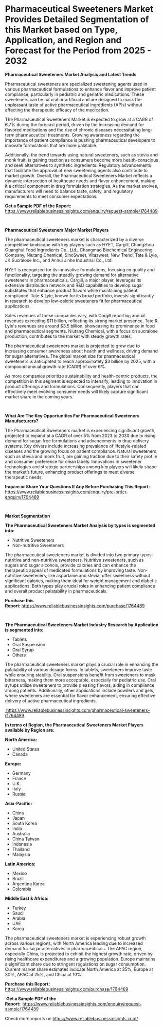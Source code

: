 <p><h1>Pharmaceutical Sweeteners Market Provides Detailed Segmentation of this Market based on Type, Application, and Region and Forecast for the Period from 2025 - 2032</h1></p><p><strong>Pharmaceutical Sweeteners Market Analysis and Latest Trends</strong></p>
<p><p>Pharmaceutical sweeteners are specialized sweetening agents used in various pharmaceutical formulations to enhance flavor and improve patient compliance, particularly in pediatric and geriatric medications. These sweeteners can be natural or artificial and are designed to mask the unpleasant taste of active pharmaceutical ingredients (APIs) without affecting the therapeutic efficacy of the medication.</p><p>The Pharmaceutical Sweeteners Market is expected to grow at a CAGR of 6.7% during the forecast period, driven by the increasing demand for flavored medications and the rise of chronic diseases necessitating long-term pharmaceutical treatments. Growing awareness regarding the importance of patient compliance is pushing pharmaceutical developers to innovate formulations that are more palatable. </p><p>Additionally, the trend towards using natural sweeteners, such as stevia and monk fruit, is gaining traction as consumers become more health-conscious and seek alternatives to synthetic ingredients. Regulatory advancements that facilitate the approval of new sweetening agents also contribute to market growth. Overall, the Pharmaceutical Sweeteners Market reflects a dynamic intersection of healthcare needs and flavor enhancement, making it a critical component in drug formulation strategies. As the market evolves, manufacturers will need to balance taste, safety, and regulatory requirements to meet consumer expectations.</p></p>
<p><strong>Get a Sample PDF of the Report:&nbsp;</strong> <a href="https://www.reliablebusinessinsights.com/enquiry/request-sample/1764489?utm_campaign=2177&utm_medium=2&utm_source=Github&utm_content=ia&utm_term=02022025&utm_id=pharmaceutical-sweeteners">https://www.reliablebusinessinsights.com/enquiry/request-sample/1764489</a></p>
<p>&nbsp;</p>
<p><strong>Pharmaceutical Sweeteners Major Market Players</strong></p>
<p><p>The pharmaceutical sweeteners market is characterized by a diverse competitive landscape with key players such as HYET, Cargill, Changzhou Guanghui Food Ingredients Co., Ltd., Changmao Biochemical Engineering Company, Niutang Chemical, SinoSweet, Vitasweet, New Trend, Tate & Lyle, JK Sucralose Inc., and Anhui Jinhe Industrial Co., Ltd. </p><p>HYET is recognized for its innovative formulations, focusing on quality and functionality, targeting the steadily growing demand for alternative sweeteners in pharmaceuticals. Cargill, a major player, leverages its extensive distribution network and R&D capabilities to develop sugar substitutes that enhance product flavors while maintaining patient compliance. Tate & Lyle, known for its broad portfolio, invests significantly in research to develop low-calorie sweeteners fit for pharmaceutical applications.</p><p>Sales revenues of these companies vary, with Cargill reporting annual revenues exceeding $11 billion, reflecting its strong market presence. Tate & Lyle's revenues are around $3.5 billion, showcasing its prominence in food and pharmaceutical segments. Niutang Chemical, with a focus on sucralose production, contributes to the market with steady growth rates.</p><p>The pharmaceutical sweeteners market is projected to grow due to increasing consumer awareness about health and wellness, driving demand for sugar alternatives. The global market size for pharmaceutical sweeteners is anticipated to reach approximately $3 billion by 2025, with a compound annual growth rate (CAGR) of over 6%. </p><p>As more companies prioritize sustainability and health-centric products, the competition in this segment is expected to intensify, leading to innovation in product offerings and formulations. Consequently, players that can effectively meet evolving consumer needs will likely capture significant market share in the coming years.</p></p>
<p>&nbsp;</p>
<p><strong>What Are The Key Opportunities For Pharmaceutical Sweeteners Manufacturers?</strong></p>
<p><p>The Pharmaceutical Sweeteners market is experiencing significant growth, projected to expand at a CAGR of over 5% from 2023 to 2030 due to rising demand for sugar-free formulations and advancements in drug delivery systems. Key drivers include increasing prevalence of lifestyle-related diseases and the growing focus on patient compliance. Natural sweeteners, such as stevia and monk fruit, are gaining traction due to their safety profile and consumer preference for clean labels. Innovations in sweetener technologies and strategic partnerships among key players will likely shape the market’s future, enhancing product offerings to meet diverse therapeutic needs.</p></p>
<p><strong>Inquire or Share Your Questions If Any Before Purchasing This Report:</strong> <a href="https://www.reliablebusinessinsights.com/enquiry/pre-order-enquiry/1764489?utm_campaign=2177&utm_medium=2&utm_source=Github&utm_content=ia&utm_term=02022025&utm_id=pharmaceutical-sweeteners">https://www.reliablebusinessinsights.com/enquiry/pre-order-enquiry/1764489</a></p>
<p>&nbsp;</p>
<p><strong>Market Segmentation</strong></p>
<p><strong>The Pharmaceutical Sweeteners Market Analysis by types is segmented into:</strong></p>
<p><ul><li>Nutritive Sweeteners</li><li>Non-nutritive Sweeteners</li></ul></p>
<p><p>The pharmaceutical sweeteners market is divided into two primary types: nutritive and non-nutritive sweeteners. Nutritive sweeteners, such as sugars and sugar alcohols, provide calories and can enhance the therapeutic appeal of medicated formulations by improving taste. Non-nutritive sweeteners, like aspartame and stevia, offer sweetness without significant calories, making them ideal for weight management and diabetic applications. Both types play crucial roles in enhancing patient compliance and overall product palatability in pharmaceuticals.</p></p>
<p><strong>Purchase this Report:&nbsp;</strong><a href="https://www.reliablebusinessinsights.com/purchase/1764489?utm_campaign=2177&utm_medium=2&utm_source=Github&utm_content=ia&utm_term=02022025&utm_id=pharmaceutical-sweeteners">https://www.reliablebusinessinsights.com/purchase/1764489</a></p>
<p>&nbsp;</p>
<p><strong>The Pharmaceutical Sweeteners Market Industry Research by Application is segmented into:</strong></p>
<p><ul><li>Tablets</li><li>Oral Suspension</li><li>Oral Syrup</li><li>Others</li></ul></p>
<p><p>The pharmaceutical sweeteners market plays a crucial role in enhancing the palatability of various dosage forms. In tablets, sweeteners improve taste while ensuring stability. Oral suspensions benefit from sweeteners to mask bitterness, making them more acceptable, especially for pediatric use. Oral syrups utilize sweeteners to provide pleasing flavors, aiding in compliance among patients. Additionally, other applications include powders and gels, where sweeteners are essential for flavor enhancement, ensuring effective delivery of active pharmaceutical ingredients.</p></p>
<p><a href="https://www.reliablebusinessinsights.com/pharmaceutical-sweeteners-r1764489?utm_campaign=2177&utm_medium=2&utm_source=Github&utm_content=ia&utm_term=02022025&utm_id=pharmaceutical-sweeteners">&nbsp;https://www.reliablebusinessinsights.com/pharmaceutical-sweeteners-r1764489</a></p>
<p><strong>In terms of Region, the Pharmaceutical Sweeteners Market Players available by Region are:</strong></p>
<p>
    <p> <strong> North America: </strong>
        <ul>
            <li>United States</li>
            <li>Canada</li>
        </ul>
        </p> 
    <p> <strong> Europe: </strong>
        <ul>
            <li>Germany</li>
            <li>France</li>
            <li>U.K.</li>
            <li>Italy</li>
            <li>Russia</li>
        </ul>
        </p> 
    <p> <strong> Asia-Pacific: </strong>
        <ul>
            <li>China</li>
            <li>Japan</li>
            <li>South Korea</li>
            <li>India</li>
            <li>Australia</li>
            <li>China Taiwan</li>
            <li>Indonesia</li>
            <li>Thailand</li>
            <li>Malaysia</li>
        </ul>
        </p> 
    <p> <strong> Latin America: </strong>
        <ul>
            <li>Mexico</li>
            <li>Brazil</li>
            <li>Argentina Korea</li>
            <li>Colombia</li>
        </ul>
        </p> 
    <p> <strong> Middle East & Africa: </strong>
        <ul>
            <li>Turkey</li>
            <li>Saudi</li>
            <li>Arabia</li>
            <li>UAE</li>
            <li>Korea</li>
        </ul>
    </p>
    </p>
<p><p>The pharmaceutical sweeteners market is experiencing robust growth across various regions, with North America leading due to increased demand for sugar alternatives in pharmaceuticals. The APAC region, especially China, is projected to exhibit the highest growth rate, driven by rising healthcare expenditures and a growing population. Europe maintains a significant share due to stringent regulations on sugar consumption. Current market share estimates indicate North America at 35%, Europe at 30%, APAC at 25%, and China at 10%.</p></p>
<p><strong>Purchase this Report: </strong><a href="https://www.reliablebusinessinsights.com/purchase/1764489?utm_campaign=2177&utm_medium=2&utm_source=Github&utm_content=ia&utm_term=02022025&utm_id=pharmaceutical-sweeteners">https://www.reliablebusinessinsights.com/purchase/1764489</a></p>
<p>&nbsp;<strong>Get a Sample PDF of the Report:&nbsp;&nbsp;</strong><a href="https://www.reliablebusinessinsights.com/enquiry/request-sample/1764489?utm_campaign=2177&utm_medium=2&utm_source=Github&utm_content=ia&utm_term=02022025&utm_id=pharmaceutical-sweeteners">https://www.reliablebusinessinsights.com/enquiry/request-sample/1764489</a></p>
<p><strong></strong></p>
<p>Check more reports on <a href="https://www.reliablebusinessinsights.com/?utm_campaign=2177&utm_medium=2&utm_source=Github&utm_content=ia&utm_term=02022025&utm_id=pharmaceutical-sweeteners">https://www.reliablebusinessinsights.com/</a></p>